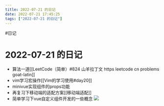 ```yaml
---
title: 2022-07-21 的日记
date: 2022-07-21 17:45:25
tags: ["2022-07-21 的日记"]
---
```

#日记

# 2022-07-21 的日记

- 算法一道[[LeetCode（简单）#824 山羊拉丁文 https leetcode cn problems goat-latin]]
- vim学习宏操作[[Vim的学习使用#day20]]
- minivue实现组件的props功能
- 再复习下移动端的适配方案[[移动端适配]]
- 简单学习下vue自定义组件开发的一些概念
![](https://raw.githubusercontent.com/Hbisedm/my-blob-picGo/main/img/202207212356819.svg)